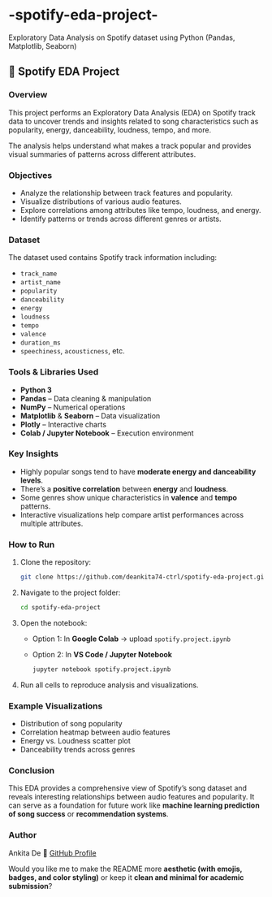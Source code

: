 # -spotify-eda-project-
 Exploratory Data Analysis on Spotify dataset using Python (Pandas, Matplotlib, Seaborn)

## 🎵 Spotify EDA Project

###  Overview

This project performs an Exploratory Data Analysis (EDA) on Spotify track data to uncover trends and insights related to song characteristics such as popularity, energy, danceability, loudness, tempo, and more.

The analysis helps understand what makes a track popular and provides visual summaries of patterns across different attributes.



###  Objectives

* Analyze the relationship between track features and popularity.
* Visualize distributions of various audio features.
* Explore correlations among attributes like tempo, loudness, and energy.
* Identify patterns or trends across different genres or artists.



###  Dataset

The dataset used contains Spotify track information including:

* `track_name`
* `artist_name`
* `popularity`
* `danceability`
* `energy`
* `loudness`
* `tempo`
* `valence`
* `duration_ms`
* `speechiness`, `acousticness`, etc.



###  Tools & Libraries Used

* **Python 3**
* **Pandas** – Data cleaning & manipulation
* **NumPy** – Numerical operations
* **Matplotlib** & **Seaborn** – Data visualization
* **Plotly** – Interactive charts
* **Colab / Jupyter Notebook** – Execution environment



###  Key Insights

* Highly popular songs tend to have **moderate energy and danceability levels**.
* There’s a **positive correlation** between **energy** and **loudness**.
* Some genres show unique characteristics in **valence** and **tempo** patterns.
* Interactive visualizations help compare artist performances across multiple attributes.



###  How to Run

1. Clone the repository:

   ```bash
   git clone https://github.com/deankita74-ctrl/spotify-eda-project.git
   ```
2. Navigate to the project folder:

   ```bash
   cd spotify-eda-project
   ```
3. Open the notebook:

   * Option 1: In **Google Colab** → upload `spotify.project.ipynb`
   * Option 2: In **VS Code / Jupyter Notebook**

     ```bash
     jupyter notebook spotify.project.ipynb
     ```
4. Run all cells to reproduce analysis and visualizations.



###  Example Visualizations

* Distribution of song popularity
* Correlation heatmap between audio features
* Energy vs. Loudness scatter plot
* Danceability trends across genres



###  Conclusion

This EDA provides a comprehensive view of Spotify’s song dataset and reveals interesting relationships between audio features and popularity. It can serve as a foundation for future work like **machine learning prediction of song success** or **recommendation systems**.



###  Author
Ankita De
🔗 [GitHub Profile](https://github.com/deankita74-ctrl)



Would you like me to make the README more **aesthetic (with emojis, badges, and color styling)** or keep it **clean and minimal for academic submission**?
